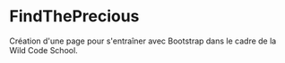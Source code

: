 # FindThePrecious

Création d'une page pour s'entraîner avec Bootstrap dans le cadre de la Wild Code School.
